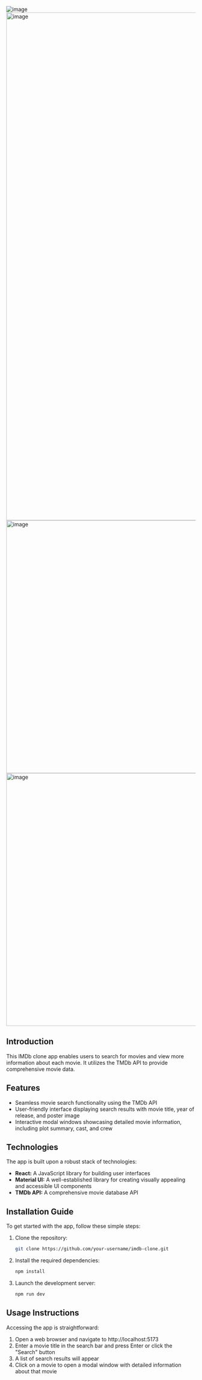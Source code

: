 ![image](https://github.com/3aly/imdb-clone/assets/77078308/2b2f55ce-26e0-44ed-a8ce-dbae4281bda0)
<img width="1346" alt="image" src="https://github.com/3aly/imdb-clone/assets/77078308/0a0264b7-4177-406d-b5d1-0d8d5bafdc8b">
<img width="670" alt="image" src="https://github.com/3aly/imdb-clone/assets/77078308/5b88e3aa-55e5-4b1e-857e-4964766d9214">
<img width="670" alt="image" src="https://github.com/3aly/imdb-clone/assets/77078308/e0cb8741-d280-4aa8-aa89-5db9b83f2fc8">
## Introduction

This IMDb clone app enables users to search for movies and view more information about each movie. It utilizes the TMDb API to provide comprehensive movie data.

## Features

- Seamless movie search functionality using the TMDb API
- User-friendly interface displaying search results with movie title, year of release, and poster image
- Interactive modal windows showcasing detailed movie information, including plot summary, cast, and crew

## Technologies

The app is built upon a robust stack of technologies:

- **React:** A JavaScript library for building user interfaces
- **Material UI:** A well-established library for creating visually appealing and accessible UI components
- **TMDb API:** A comprehensive movie database API

## Installation Guide

To get started with the app, follow these simple steps:

1. Clone the repository:

   ```bash
   git clone https://github.com/your-username/imdb-clone.git
   
2. Install the required dependencies:

   ```bash
   npm install
   
3. Launch the development server:

   ```bash
   npm run dev

## Usage Instructions

Accessing the app is straightforward:

1. Open a web browser and navigate to http://localhost:5173
2. Enter a movie title in the search bar and press Enter or click the "Search" button
3. A list of search results will appear
4. Click on a movie to open a modal window with detailed information about that movie
   
